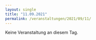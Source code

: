 ```yaml
---
layout: single
title: "11.09.2021"
permalink: /veranstaltungen/2021/09/11/
---
```


Keine Veranstaltung an diesem Tag.
